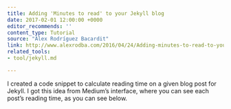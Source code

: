```yaml
---
title: Adding 'Minutes to read' to your Jekyll blog
date: 2017-02-01 12:00:00 +0000
editor_recommends: ''
content_type: Tutorial
source: "Àlex Rodríguez Bacardit"
link: http://www.alexrodba.com/2016/04/24/Adding-minutes-to-read-to-your-jekyll-blog.html
related_tools:
- tool/jekyll.md

---
```

I created a code snippet to calculate reading time on a given blog post for Jekyll. I got this idea from Medium’s interface, where you can see each post’s reading time, as you can see below.
